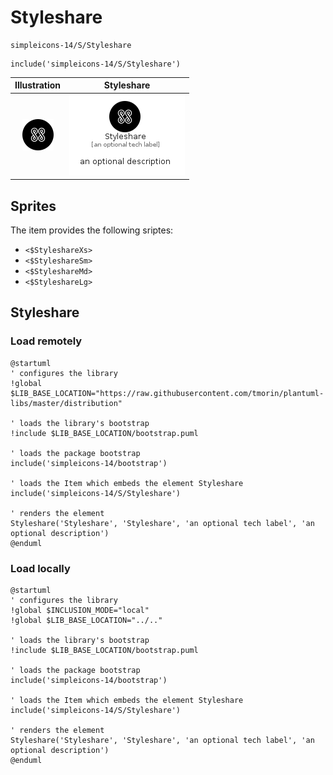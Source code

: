 # Styleshare


```text
simpleicons-14/S/Styleshare
```

```text
include('simpleicons-14/S/Styleshare')
```



| Illustration | Styleshare |
| :---: | :---: |
| ![illustration for Illustration](../../simpleicons-14/S/Styleshare.png) | ![illustration for Styleshare](../../simpleicons-14/S/Styleshare.Local.png) |



## Sprites
The item provides the following sriptes:

- `<$StyleshareXs>`
- `<$StyleshareSm>`
- `<$StyleshareMd>`
- `<$StyleshareLg>`





## Styleshare

### Load remotely
```plantuml
@startuml
' configures the library
!global $LIB_BASE_LOCATION="https://raw.githubusercontent.com/tmorin/plantuml-libs/master/distribution"

' loads the library's bootstrap
!include $LIB_BASE_LOCATION/bootstrap.puml

' loads the package bootstrap
include('simpleicons-14/bootstrap')

' loads the Item which embeds the element Styleshare
include('simpleicons-14/S/Styleshare')

' renders the element
Styleshare('Styleshare', 'Styleshare', 'an optional tech label', 'an optional description')
@enduml
```

### Load locally
```plantuml
@startuml
' configures the library
!global $INCLUSION_MODE="local"
!global $LIB_BASE_LOCATION="../.."

' loads the library's bootstrap
!include $LIB_BASE_LOCATION/bootstrap.puml

' loads the package bootstrap
include('simpleicons-14/bootstrap')

' loads the Item which embeds the element Styleshare
include('simpleicons-14/S/Styleshare')

' renders the element
Styleshare('Styleshare', 'Styleshare', 'an optional tech label', 'an optional description')
@enduml
```

